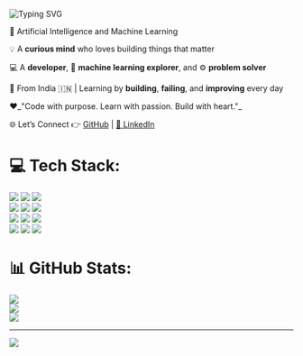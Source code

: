 <p align="left">
  <!-- Hi line -->
  <img src="https://readme-typing-svg.demolab.com?font=Fira+Code&pause=2000&color=ffffff&width=700&lines=Hi!+I'm+Harish+Sabari+P+V" alt="Typing SVG" />
  <br/>
<p/>
  
🧠 Artificial Intelligence and Machine Learning<br/>

💡 A **curious mind** who loves building things that matter<br/>

💻 A **developer**, 🔬 **machine learning explorer**, and ⚙️ **problem solver**<br/>

📍 From India 🇮🇳 | Learning by **building**, **failing**, and **improving** every day<br/>

❤️_"Code with purpose. Learn with passion. Build with heart."_<br/>

🌐 Let’s Connect 👉 [GitHub](https://github.com/Harish-sabari-130) | [💼 LinkedIn](https://www.linkedin.com/in/harish-sabari-130hssh/)

# 💻 Tech Stack:

<p>
  <img src="https://img.shields.io/badge/Python-3670A0?style=for-the-badge&logo=python&logoColor=ffdd54" />
  <img src="https://img.shields.io/badge/Java-%23ED8B00.svg?style=for-the-badge&logo=openjdk&logoColor=white" />
  <img src="https://img.shields.io/badge/C-%2300599C.svg?style=for-the-badge&logo=c&logoColor=white" />
  <br/>
  <img src="https://img.shields.io/badge/Node.js-6DA55F?style=for-the-badge&logo=node.js&logoColor=white" />
  <img src="https://img.shields.io/badge/Express.js-%23404d59.svg?style=for-the-badge&logo=express&logoColor=%2361DAFB" />
  <img src="https://img.shields.io/badge/MongoDB-%234ea94b.svg?style=for-the-badge&logo=mongodb&logoColor=white" />
  <br/>
  <img src="https://img.shields.io/badge/React-%2320232a.svg?style=for-the-badge&logo=react&logoColor=%2361DAFB" />
  <img src="https://img.shields.io/badge/HTML5-%23E34F26.svg?style=for-the-badge&logo=html5&logoColor=white" />
  <img src="https://img.shields.io/badge/MySQL-4479A1.svg?style=for-the-badge&logo=mysql&logoColor=white" />
  <br/>
  <img src="https://img.shields.io/badge/Pandas-%23150458.svg?style=for-the-badge&logo=pandas&logoColor=white" />
  <img src="https://img.shields.io/badge/NumPy-%23013243.svg?style=for-the-badge&logo=numpy&logoColor=white" />
  <img src="https://img.shields.io/badge/TensorFlow-%23FF6F00.svg?style=for-the-badge&logo=TensorFlow&logoColor=white" />
</p>


# 📊 GitHub Stats:
![](https://github-readme-stats.vercel.app/api?username=Harish-sabari-130&theme=shadow_green&hide_border=false&include_all_commits=false&count_private=false)<br/>
![](https://nirzak-streak-stats.vercel.app/?user=Harish-sabari-130&theme=shadow_green&hide_border=false)<br/>
![](https://github-readme-stats.vercel.app/api/top-langs/?username=Harish-sabari-130&theme=shadow_green&hide_border=false&include_all_commits=false&count_private=false&layout=compact)

---
[![](https://visitcount.itsvg.in/api?id=Harish-sabari-130&icon=7&color=0)](https://visitcount.itsvg.in)
